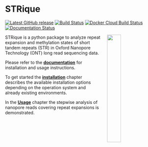 # STRique
[![Latest GitHub release](https://img.shields.io/github/release-pre/giesselmann/STRique.svg)](https://github.com/giesselmann/STRique/releases/latest)
[![Build Status](https://travis-ci.org/giesselmann/STRique.svg?branch=master)](https://travis-ci.org/giesselmann/STRique)
[![Docker Cloud Build Status](https://img.shields.io/docker/cloud/build/giesselmann/strique.svg)](https://hub.docker.com/r/giesselmann/strique/)
[![Documentation Status](https://readthedocs.org/projects/strique/badge/?version=latest)](https://strique.readthedocs.io/en/latest/?badge=latest)

<img align="right" src="https://github.com/giesselmann/strique/blob/master/docs/images/workflow.png" width="30%" hspace="20">

STRique is a python package to analyze repeat expansion and methylation states of short tandem repeats (STR) in Oxford Nanopore Technology (ONT) long read sequencing data.

Please refer to the **[documentation](https://strique.readthedocs.io/en/latest/)** for installation and usage instructions.

To get started the **[installation](https://strique.readthedocs.io/en/latest/installation/prerequisites/)** chapter describes the available installation options depending on the operation system and already existing environments.

In the **[Usage](https://strique.readthedocs.io/en/latest/examples/intro/)** chapter the stepwise analysis of nanopore reads covering repeat expansions is demonstrated.

